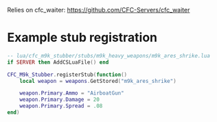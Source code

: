 Relies on cfc_waiter: https://github.com/CFC-Servers/cfc_waiter


# Example stub registration
```lua
-- lua/cfc_m9k_stubber/stubs/m9k_heavy_weapons/m9k_ares_shrike.lua
if SERVER then AddCSLuaFile() end

CFC_M9k_Stubber.registerStub(function()
    local weapon = weapons.GetStored("m9k_ares_shrike")

    weapon.Primary.Ammo = "AirboatGun"
    weapon.Primary.Damage = 20
    weapon.Primary.Spread = .08
end)
```
